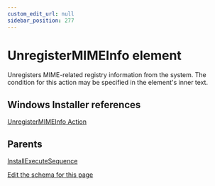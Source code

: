 ```yaml
---
custom_edit_url: null
sidebar_position: 277
---
```

# UnregisterMIMEInfo element
Unregisters MIME-related registry information from the system. The condition for this action may be specified in the element's inner text.

## Windows Installer references
[UnregisterMIMEInfo Action](https://docs.microsoft.com/en-us/windows/win32/msi/unregistermimeinfo-action)

## Parents
[InstallExecuteSequence](installexecutesequence.md)

[Edit the schema for this page](https://github.com/wixtoolset/web/blob/master/src/xsd4/wix.xsd)
